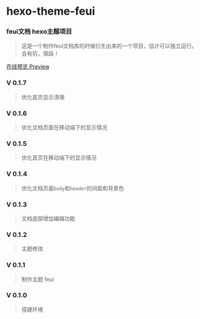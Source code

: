 # hexo-theme-feui

### feui文档 hexo主题项目 
> 这是一个制作feui文档库的时候衍生出来的一个项目，估计可以独立运行。会有坑，慎踩！

[在线预览 Preview](https://feui.gitee.io/docs)

### V 0.1.7
> 优化首页显示清理

### V 0.1.6
> 优化文档页面在移动端下的显示情况

### V 0.1.5
> 优化首页在移动端下的显示情况

### V 0.1.4
> 优化文档页面`body`和`header`的间距和背景色

### V 0.1.3
> 文档底部增加编辑功能

### V 0.1.2
> 主题修改

### V 0.1.1
> 制作主题 feui

### V 0.1.0
> 搭建环境